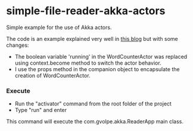 simple-file-reader-akka-actors
==============================

Simple example for the use of Akka actors.

The code is an example explained very well in [this blog](http://www.toptal.com/scala/concurrency-and-fault-tolerance-made-easy-an-intro-to-akka) but with some changes:
* The boolean variable 'running' in the WordCounterActor was replaced using context.become method to switch the actor behavior.
* I use the props method in the companion object to encapsulate the creation of WordCounterActor.

### Execute

* Run the "activator" command from the root folder of the project
* Type "run" and enter

This command will execute the com.gvolpe.akka.ReaderApp main class.
